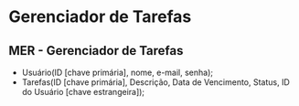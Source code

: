 # Gerenciador de Tarefas
## MER - Gerenciador de Tarefas
- Usuário(ID [chave primária], nome, e-mail, senha);
- Tarefas(ID [chave primária], Descrição, Data de Vencimento, Status, ID do Usuário [chave estrangeira]);
